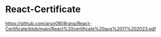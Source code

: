 # React-Certificate

https://github.com/arun0808rana/React-Certificate/blob/main/React%20certificate%20aug%2017%202023.pdf
